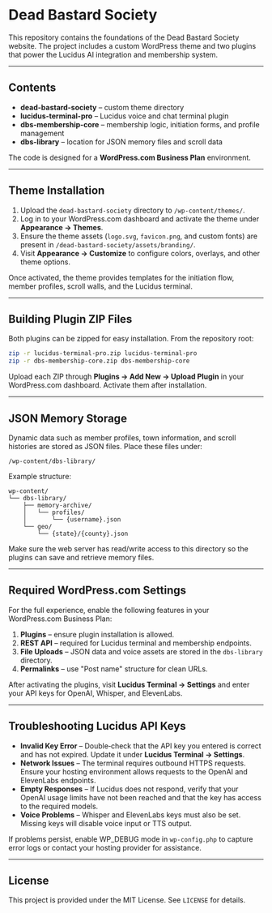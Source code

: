 # Dead Bastard Society

This repository contains the foundations of the Dead Bastard Society website. The project includes a custom WordPress theme and two plugins that power the Lucidus AI integration and membership system.

---

## Contents

- **dead-bastard-society** – custom theme directory
- **lucidus-terminal-pro** – Lucidus voice and chat terminal plugin
- **dbs-membership-core** – membership logic, initiation forms, and profile management
- **dbs-library** – location for JSON memory files and scroll data

The code is designed for a **WordPress.com Business Plan** environment.

---

## Theme Installation

1. Upload the `dead-bastard-society` directory to `/wp-content/themes/`.
2. Log in to your WordPress.com dashboard and activate the theme under **Appearance → Themes**.
3. Ensure the theme assets (`logo.svg`, `favicon.png`, and custom fonts) are present in `/dead-bastard-society/assets/branding/`.
4. Visit **Appearance → Customize** to configure colors, overlays, and other theme options.

Once activated, the theme provides templates for the initiation flow, member profiles, scroll walls, and the Lucidus terminal.

---

## Building Plugin ZIP Files

Both plugins can be zipped for easy installation. From the repository root:

```bash
zip -r lucidus-terminal-pro.zip lucidus-terminal-pro
zip -r dbs-membership-core.zip dbs-membership-core
```

Upload each ZIP through **Plugins → Add New → Upload Plugin** in your WordPress.com dashboard. Activate them after installation.

---

## JSON Memory Storage

Dynamic data such as member profiles, town information, and scroll histories are stored as JSON files. Place these files under:

```
/wp-content/dbs-library/
```

Example structure:

```
wp-content/
└── dbs-library/
    ├── memory-archive/
    │   └── profiles/
    │       └── {username}.json
    └── geo/
        └── {state}/{county}.json
```

Make sure the web server has read/write access to this directory so the plugins can save and retrieve memory files.

---

## Required WordPress.com Settings

For the full experience, enable the following features in your WordPress.com Business Plan:

1. **Plugins** – ensure plugin installation is allowed.
2. **REST API** – required for Lucidus terminal and membership endpoints.
3. **File Uploads** – JSON data and voice assets are stored in the `dbs-library` directory.
4. **Permalinks** – use "Post name" structure for clean URLs.

After activating the plugins, visit **Lucidus Terminal → Settings** and enter your API keys for OpenAI, Whisper, and ElevenLabs.

---

## Troubleshooting Lucidus API Keys

- **Invalid Key Error** – Double‑check that the API key you entered is correct and has not expired. Update it under **Lucidus Terminal → Settings**.
- **Network Issues** – The terminal requires outbound HTTPS requests. Ensure your hosting environment allows requests to the OpenAI and ElevenLabs endpoints.
- **Empty Responses** – If Lucidus does not respond, verify that your OpenAI usage limits have not been reached and that the key has access to the required models.
- **Voice Problems** – Whisper and ElevenLabs keys must also be set. Missing keys will disable voice input or TTS output.

If problems persist, enable WP_DEBUG mode in `wp-config.php` to capture error logs or contact your hosting provider for assistance.

---

## License

This project is provided under the MIT License. See `LICENSE` for details.

